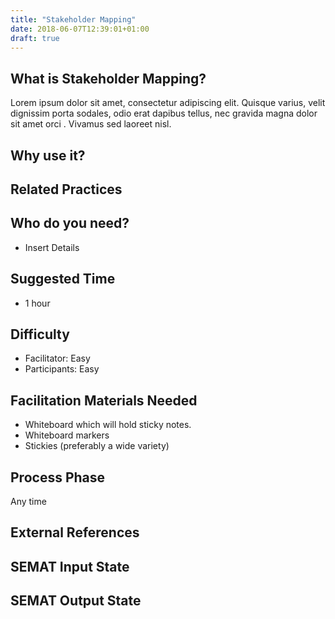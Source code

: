 ```yaml
---
title: "Stakeholder Mapping"
date: 2018-06-07T12:39:01+01:00
draft: true
---
```


## What is Stakeholder Mapping?

Lorem ipsum dolor sit amet, consectetur adipiscing elit. Quisque varius, velit dignissim porta sodales, odio erat dapibus tellus, nec gravida magna dolor sit amet orci . Vivamus sed laoreet nisl.

## Why use  it?


## Related Practices


## Who do you need?

- Insert Details


## Suggested Time

- 1 hour


## Difficulty
- Facilitator: Easy
- Participants: Easy


## Facilitation Materials Needed

- Whiteboard which will hold sticky notes.
- Whiteboard markers
- Stickies (preferably a wide variety)

## Process Phase
Any time

## External References

## SEMAT Input State

## SEMAT Output State


